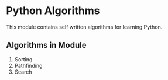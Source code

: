 # Python Algorithms

This module contains self written algorithms for learning Python.

## Algorithms in Module

1. Sorting
2. Pathfinding
3. Search
